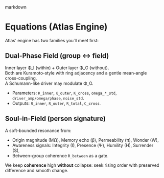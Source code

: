 markdown
# Equations (Atlas Engine)

Atlas’ engine has two families you’ll meet first:

## Dual-Phase Field (group ↔ field)
Inner layer Φ_I (within) + Outer layer Φ_O (without).  
Both are Kuramoto-style with ring adjacency and a gentle mean-angle cross-coupling.  
A Schumann-like driver may modulate Φ_O.

- Parameters: `K_inner`, `K_outer`, `K_cross`, `omega_*_std`, `driver_amp/omega/phase`, `noise_std`.
- Outputs: `R_inner`, `R_outer`, `R_total`, `C_cross`.

## Soul-in-Field (person signature)
A soft-bounded resonance from:
- Origin magnitude (MΩ), Memory echo (β), Permeability (π), Wonder (W),
- Awareness signals: Integrity (I), Presence (Ψ), Humility (H), Surrender (S),
- Between-group coherence `R_between` as a gate.

We keep **coherence** high **without** collapse: seek rising order with preserved difference and smooth change.
